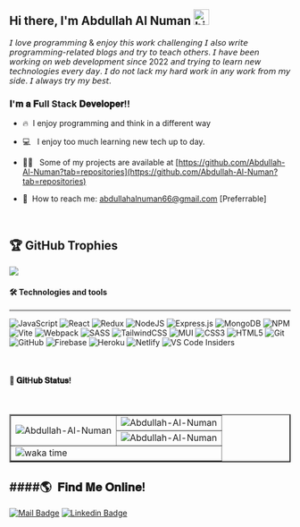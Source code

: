 ## Hi there, I'm Abdullah Al Numan <img src="https://user-images.githubusercontent.com/1303154/88677602-1635ba80-d120-11ea-84d8-d263ba5fc3c0.gif" width="28px" alt="hi">


𝘐 𝘭𝘰𝘷𝘦 𝘱𝘳𝘰𝘨𝘳𝘢𝘮𝘮𝘪𝘯𝘨 & 𝘦𝘯𝘫𝘰𝘺 𝘵𝘩𝘪𝘴 𝘸𝘰𝘳𝘬 𝘤𝘩𝘢𝘭𝘭𝘦𝘯𝘨𝘪𝘯𝘨 𝘐 𝘢𝘭𝘴𝘰 𝘸𝘳𝘪𝘵𝘦 𝘱𝘳𝘰𝘨𝘳𝘢𝘮𝘮𝘪𝘯𝘨-𝘳𝘦𝘭𝘢𝘵𝘦𝘥 𝘣𝘭𝘰𝘨𝘴 𝘢𝘯𝘥 𝘵𝘳𝘺 𝘵𝘰 𝘵𝘦𝘢𝘤𝘩 𝘰𝘵𝘩𝘦𝘳𝘴. 𝘐 𝘩𝘢𝘷𝘦 𝘣𝘦𝘦𝘯 𝘸𝘰𝘳𝘬𝘪𝘯𝘨 𝘰𝘯 𝘸𝘦𝘣  𝘥𝘦𝘷𝘦𝘭𝘰𝘱𝘮𝘦𝘯𝘵 𝘴𝘪𝘯𝘤𝘦 2022 𝘢𝘯𝘥 𝘵𝘳𝘺𝘪𝘯𝘨 𝘵𝘰 𝘭𝘦𝘢𝘳𝘯 𝘯𝘦𝘸 𝘵𝘦𝘤𝘩𝘯𝘰𝘭𝘰𝘨𝘪𝘦𝘴 𝘦𝘷𝘦𝘳𝘺 𝘥𝘢𝘺. 𝘐 𝘥𝘰 𝘯𝘰𝘵 𝘭𝘢𝘤𝘬 𝘮𝘺 𝘩𝘢𝘳𝘥 𝘸𝘰𝘳𝘬 𝘪𝘯 𝘢𝘯𝘺 𝘸𝘰𝘳𝘬 𝘧𝘳𝘰𝘮 𝘮𝘺 𝘴𝘪𝘥𝘦. 𝘐 𝘢𝘭𝘸𝘢𝘺𝘴 𝘵𝘳𝘺 𝘮𝘺 𝘣𝘦𝘴𝘵.

### 𝐈'𝐦 𝐚 𝐅ull Stack 𝐃𝐞𝐯𝐞𝐥𝐨𝐩𝐞𝐫!!


- :fire: &nbsp;I enjoy programming and think in a different way 
- :computer: &nbsp; I enjoy too much learning new tech up to day. 
- 👨‍💻  &nbsp; Some of my projects are available at [https://github.com/Abdullah-Al-Numan?tab=repositories](https://github.com/Abdullah-Al-Numan?tab=repositories)

- :e-mail: &nbsp;How to reach me: abdullahalnuman66@gmail.com [Preferrable]

<br />

## 🏆 GitHub Trophies
![](https://github-trophies.vercel.app/?username=Abdullah-Al-Numan&theme=radical&no-frame=false&no-bg=false&margin-w=4)

#### 🛠  Technologies and tools

---

<a name="learning-now"></a>

![JavaScript](https://img.shields.io/badge/javascript-%23323330.svg?style=for-the-badge&logo=javascript&logoColor=%23F7DF1E)
![React](https://img.shields.io/badge/react-%2320232a.svg?style=for-the-badge&logo=react&logoColor=%2361DAFB)
![Redux](https://img.shields.io/badge/redux-%23593d88.svg?style=for-the-badge&logo=redux&logoColor=white)
![NodeJS](https://img.shields.io/badge/node.js-6DA55F?style=for-the-badge&logo=node.js&logoColor=white)
![Express.js](https://img.shields.io/badge/express.js-%23404d59.svg?style=for-the-badge&logo=express&logoColor=%2361DAFB)
![MongoDB](https://img.shields.io/badge/MongoDB-%234ea94b.svg?style=for-the-badge&logo=mongodb&logoColor=white)
![NPM](https://img.shields.io/badge/NPM-%23000000.svg?style=for-the-badge&logo=npm&logoColor=white)
![Vite](https://img.shields.io/badge/vite-%23646CFF.svg?style=for-the-badge&logo=vite&logoColor=white)
![Webpack](https://img.shields.io/badge/webpack-%238DD6F9.svg?style=for-the-badge&logo=webpack&logoColor=black)
![SASS](https://img.shields.io/badge/SASS-hotpink.svg?style=for-the-badge&logo=SASS&logoColor=white)
![TailwindCSS](https://img.shields.io/badge/tailwindcss-%2338B2AC.svg?style=for-the-badge&logo=tailwind-css&logoColor=white)
![MUI](https://img.shields.io/badge/MUI-%230081CB.svg?style=for-the-badge&logo=mui&logoColor=white)
![CSS3](https://img.shields.io/badge/css3-%231572B6.svg?style=for-the-badge&logo=css3&logoColor=white)
![HTML5](https://img.shields.io/badge/html5-%23E34F26.svg?style=for-the-badge&logo=html5&logoColor=white)
![Git](https://img.shields.io/badge/git-%23F05033.svg?style=for-the-badge&logo=git&logoColor=white)
![GitHub](https://img.shields.io/badge/github-%23121011.svg?style=for-the-badge&logo=github&logoColor=white)
![Firebase](https://img.shields.io/badge/firebase-%23039BE5.svg?style=for-the-badge&logo=firebase)
![Heroku](https://img.shields.io/badge/heroku-%23430098.svg?style=for-the-badge&logo=heroku&logoColor=white)
![Netlify](https://img.shields.io/badge/netlify-%23000000.svg?style=for-the-badge&logo=netlify&logoColor=#00C7B7)
![VS Code Insiders](https://img.shields.io/badge/VS%20Code%20Insiders-35b393.svg?style=for-the-badge&logo=visual-studio-code&logoColor=white)

<a name="learning-next"></a>
<br />

#### :bookmark: 𝐆𝐢𝐭H𝐮𝐛 𝐒𝐭𝐚𝐭𝐮𝐬!
</br>
<table align="center" border="2">
  <tr>
    <td rowspan="2"><img align="center" src="https://github-readme-stats.vercel.app/api/top-langs/?username=Abdullah-Al-Numan&show_icons=true&count_private=true&locale=en&theme=radical&hide_border=true&layout=pie" alt="Abdullah-Al-Numan"/></td>
<td><img align="center" src="https://denvercoder1-github-readme-stats.vercel.app/api?username=Abdullah-Al-Numan&show_icons=true&count_private=true&locale=en&theme=radical&hide_border=true" alt="Abdullah-Al-Numan" /></td> 
  </tr>
 <tr>
    <td><img align="center" src="https://github-readme-streak-stats.herokuapp.com/?user=Abdullah-Al-Numan&count_private=true&theme=radical&hide_border=true" alt="Abdullah-Al-Numan"/></td>
 </tr>
  <tr>
    <td colspan="2"><img align="center" src="https://github-readme-stats.vercel.app/api/wakatime?username=numan\&layout=compact" alt="waka time"/></td>
  </tr>
</table>


####:earth_americas:&nbsp; 𝐅𝐢𝐧𝐝 𝐌𝐞 𝐎𝐧𝐥𝐢𝐧𝐞!
---

[![Mail Badge](https://img.shields.io/badge/Gmail-D14836?style=for-the-badge&logo=gmail&logoColor=white)](mailto:abdullahalnuman66@gmail.com)
[![Linkedin Badge](https://img.shields.io/badge/LinkedIn-0077B5?style=for-the-badge&logo=linkedin&logoColor=white)](https://www.linkedin.com/in/numan18/)
<br />
